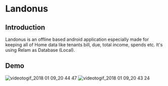 # Landonus

## Introduction
Landonus is an offline based android application especially made for keeping all of Home data like tenants bill, due, total income, 
spends etc. 
It's using Relam as Database (Local).

## Demo
![videotogif_2018 01 09_20 44 47](https://user-images.githubusercontent.com/19147835/34726526-721264be-f57e-11e7-9e20-0602fd7e05db.gif)
![videotogif_2018 01 09_20 43 24](https://user-images.githubusercontent.com/19147835/34726524-71c5c640-f57e-11e7-8a0d-03a6b5740199.gif)
